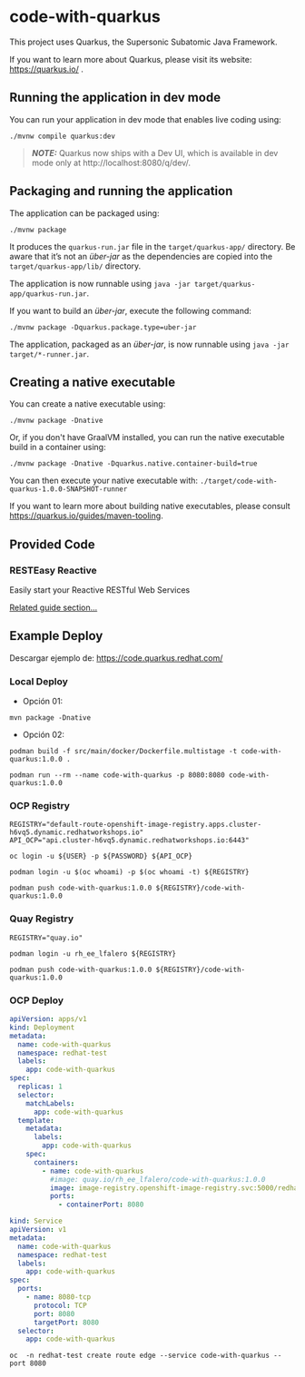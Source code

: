 # code-with-quarkus

This project uses Quarkus, the Supersonic Subatomic Java Framework.

If you want to learn more about Quarkus, please visit its website: https://quarkus.io/ .

## Running the application in dev mode

You can run your application in dev mode that enables live coding using:
```shell
./mvnw compile quarkus:dev
```

> **_NOTE:_**  Quarkus now ships with a Dev UI, which is available in dev mode only at http://localhost:8080/q/dev/.

## Packaging and running the application

The application can be packaged using:
```shell
./mvnw package
```
It produces the `quarkus-run.jar` file in the `target/quarkus-app/` directory.
Be aware that it’s not an _über-jar_ as the dependencies are copied into the `target/quarkus-app/lib/` directory.

The application is now runnable using `java -jar target/quarkus-app/quarkus-run.jar`.

If you want to build an _über-jar_, execute the following command:
```shell
./mvnw package -Dquarkus.package.type=uber-jar
```

The application, packaged as an _über-jar_, is now runnable using `java -jar target/*-runner.jar`.

## Creating a native executable

You can create a native executable using: 
```shell
./mvnw package -Dnative
```

Or, if you don't have GraalVM installed, you can run the native executable build in a container using: 
```shell
./mvnw package -Dnative -Dquarkus.native.container-build=true
```

You can then execute your native executable with: `./target/code-with-quarkus-1.0.0-SNAPSHOT-runner`

If you want to learn more about building native executables, please consult https://quarkus.io/guides/maven-tooling.

## Provided Code

### RESTEasy Reactive

Easily start your Reactive RESTful Web Services

[Related guide section...](https://quarkus.io/guides/getting-started-reactive#reactive-jax-rs-resources)

## Example Deploy

Descargar ejemplo de: https://code.quarkus.redhat.com/

### Local Deploy

- Opción 01:

```shell
mvn package -Dnative
```

- Opción 02:

```shell
podman build -f src/main/docker/Dockerfile.multistage -t code-with-quarkus:1.0.0 .
```

```shell
podman run --rm --name code-with-quarkus -p 8080:8080 code-with-quarkus:1.0.0
```

### OCP Registry

```shell
REGISTRY="default-route-openshift-image-registry.apps.cluster-h6vq5.dynamic.redhatworkshops.io"
API_OCP="api.cluster-h6vq5.dynamic.redhatworkshops.io:6443"
```

```shell
oc login -u ${USER} -p ${PASSWORD} ${API_OCP}
```

```shell
podman login -u $(oc whoami) -p $(oc whoami -t) ${REGISTRY}
```

```shell
podman push code-with-quarkus:1.0.0 ${REGISTRY}/code-with-quarkus:1.0.0
```

### Quay Registry

```shell
REGISTRY="quay.io"
```

```shell
podman login -u rh_ee_lfalero ${REGISTRY}
```

```shell
podman push code-with-quarkus:1.0.0 ${REGISTRY}/code-with-quarkus:1.0.0
```

### OCP Deploy

```yaml
apiVersion: apps/v1
kind: Deployment
metadata:
  name: code-with-quarkus
  namespace: redhat-test
  labels:
    app: code-with-quarkus
spec:
  replicas: 1
  selector:
    matchLabels:
      app: code-with-quarkus
  template:
    metadata:
      labels:
        app: code-with-quarkus
    spec:
      containers:
        - name: code-with-quarkus
          #image: quay.io/rh_ee_lfalero/code-with-quarkus:1.0.0
          image: image-registry.openshift-image-registry.svc:5000/redhat-test/code-with-quarkus:1.0.0
          ports:
            - containerPort: 8080
```

```yaml
kind: Service
apiVersion: v1
metadata:
  name: code-with-quarkus
  namespace: redhat-test
  labels:
    app: code-with-quarkus
spec:
  ports:
    - name: 8080-tcp
      protocol: TCP
      port: 8080
      targetPort: 8080
  selector:
    app: code-with-quarkus
```

```shell
oc  -n redhat-test create route edge --service code-with-quarkus --port 8080
```